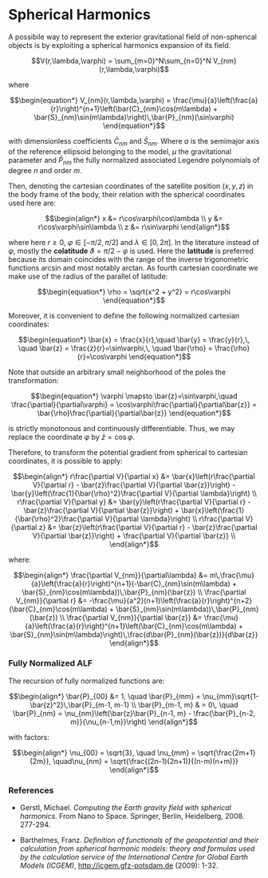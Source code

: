 # Spherical Harmonics 

A possibile way to represent the exterior gravitational field of non-spherical objects is 
by exploiting a spherical harmonics expansion of its field. 

```math
V(r,\lambda,\varphi) = \sum_{m=0}^N\sum_{n=0}^N V_{nm}(r,\lambda,\varphi)
```
where 
```math
\begin{equation*}
V_{nm}(r,\lambda,\varphi) = \frac{\mu}{a}\left(\frac{a}{r}\right)^{n+1}\left(\bar{C}_{nm}\cos(m\lambda) + \bar{S}_{nm}\sin(m\lambda)\right)\,\bar{P}_{nm}(\sin\varphi)
\end{equation*}
```
with dimensionless coefficients $\bar{C}_{nm}$ and $\bar{S}_{nm}$. Where $a$ is the semimajor 
axis of the reference ellipsoid belonging to the model, $\mu$ the gravitational parameter 
and $\bar{P}_{nm}$ the fully normalized associated Legendre polynomials of degree $n$ and order $m$.

Then, denoting the cartesian coordinates of the satellite position $(x,y,z)$ in the body 
frame of the body, their relation with the spherical coordinates used here are:
```math
\begin{align*}
    x &= r\cos\varphi\cos\lambda \\
    y &= r\cos\varphi\sin\lambda \\
    z &= r\sin\varphi
\end{align*}
```
where here $r\geq 0$, $\varphi\in [-\pi/2, \pi/2]$ and $\lambda\in[0, 2\pi]$. In the literature 
instead of $\varphi$, mostly the **colatitude** $\vartheta=\pi/2-\varphi$ is used. Here 
the **latitude** is preferred because its domain coincides with the range of the inverse 
trigonometric functions arcsin and most notably arctan. As fourth cartesian coordinate we 
make use of the radius of the parallel of latitude:

```math
\begin{equation*}
    \rho = \sqrt{x^2 + y^2} = r\cos\varphi
\end{equation*}
```

Moreover, it is convenient to define the following normalized cartesian coordinates:
```math
\begin{equation*}
    \bar{x} = \frac{x}{r},\quad \bar{y} = \frac{y}{r},\, \quad \bar{z} = \frac{z}{r}=\sin\varphi,\, \quad \bar{\rho} = \frac{\rho}{r}=\cos\varphi
\end{equation*}
```

Note that outside an arbitrary small neighborhood of the poles the transformation:
```math
\begin{equation*}
    \varphi \mapsto \bar{z}=\sin\varphi,\quad \frac{\partial}{\partial\varphi} = \cos\varphi\frac{\partial}{\partial\bar{z}} = \bar{\rho}\frac{\partial}{\partial\bar{z}}
\end{equation*}
```

is strictly monotonous and continuously differentiable. Thus, we may replace the coordinate $\varphi$ by $\bar{z} = \cos\varphi$.

Therefore, to transform the potential gradient from spherical to cartesian coordinates, it is possible to apply:
```math
\begin{align*}
    r\frac{\partial V}{\partial x} &= \bar{x}\left(r\frac{\partial V}{\partial r} - \bar{z}\frac{\partial V}{\partial \bar{z}}\right) - \bar{y}\left(\frac{1}{\bar{\rho}^2}\frac{\partial V}{\partial \lambda}\right) \\
    r\frac{\partial V}{\partial y} &= \bar{y}\left(r\frac{\partial V}{\partial r} - \bar{z}\frac{\partial V}{\partial \bar{z}}\right) + \bar{x}\left(\frac{1}{\bar{\rho}^2}\frac{\partial V}{\partial \lambda}\right) \\
    r\frac{\partial V}{\partial z} &= \bar{z}\left(r\frac{\partial V}{\partial r} - \bar{z}\frac{\partial V}{\partial \bar{z}}\right) + \frac{\partial V}{\partial \bar{z}} \\
\end{align*}
```
where:
```math
\begin{align*}
\frac{\partial V_{nm}}{\partial\lambda} &= m\,\frac{\mu}{a}\left(\frac{a}{r}\right)^{n+1}(-\bar{C}_{nm}\sin(m\lambda) + \bar{S}_{nm}\cos(m\lambda))\,\bar{P}_{nm}(\bar{z}) \\ 
\frac{\partial V_{nm}}{\partial r} &= -\frac{\mu}{a^2}(n+1)\left(\frac{a}{r}\right)^{n+2}(\bar{C}_{nm}\cos(m\lambda) + \bar{S}_{nm}\sin(m\lambda))\,\bar{P}_{nm}(\bar{z}) \\ 
\frac{\partial V_{nm}}{\partial \bar{z}} &= \frac{\mu}{a}\left(\frac{a}{r}\right)^{n+1}\left(\bar{C}_{nm}\cos(m\lambda) + \bar{S}_{nm}\sin(m\lambda)\right)\,\frac{d\bar{P}_{nm}(\bar{z})}{d\bar{z}}
\end{align*}
```

### Fully Normalized ALF

The recursion of fully normalized functions are:

```math
\begin{align*}
    \bar{P}_{00} &= 1, \quad \bar{P}_{mm} = \nu_{mm}\sqrt{1-\bar{z}^2}\,\bar{P}_{m-1, m-1} \\ 
    \bar{P}_{m-1, m} & = 0\, \quad \bar{P}_{nm} = \nu_{nm}\left(\bar{z}\bar{P}_{n-1, m} - \frac{\bar{P}_{n-2, m}}{\nu_{n-1,m}}\right)
\end{align*}
```

with factors:

```math
\begin{align*}
    \nu_{00} = \sqrt{3}, \quad \nu_{mm} = \sqrt{\frac{2m+1}{2m}}, \quad\nu_{nm} = \sqrt{\frac{(2n-1)(2n+1)}{(n-m)(n+m)}}
\end{align*}
```

### References 

- Gerstl, Michael. _Computing the Earth gravity field with spherical harmonics._ From Nano to Space. Springer, Berlin, Heidelberg, 2008. 277-294.

- Barthelmes, Franz. _Definition of functionals of the geopotential and their calculation from spherical harmonic models: theory and formulas used by the calculation service of the International Centre for Global Earth Models (ICGEM)_, http://icgem.gfz-potsdam.de (2009): 1-32.

